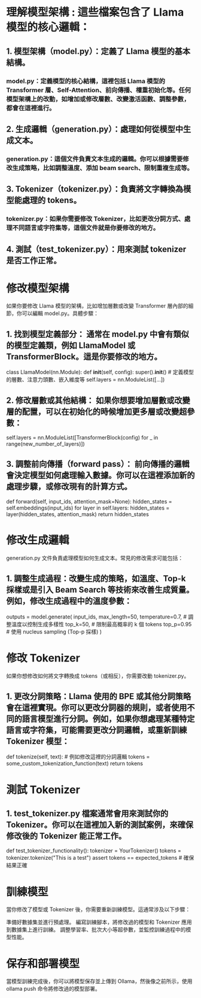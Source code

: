 # 理解模型架構 : 這些檔案包含了 Llama 模型的核心邏輯：

## 1. 模型架構（model.py）：定義了 Llama 模型的基本結構。
### model.py：定義模型的核心結構，這裡包括 Llama 模型的 Transformer 層、Self-Attention、前向傳播、權重初始化等。任何模型架構上的改動，如增加或修改層數、改變激活函數、調整參數，都會在這裡進行。
## 2. 生成邏輯（generation.py）：處理如何從模型中生成文本。
### generation.py：這個文件負責文本生成的邏輯。你可以根據需要修改生成策略，比如調整溫度、添加 beam search、限制重複生成等。
## 3. Tokenizer（tokenizer.py）：負責將文字轉換為模型能處理的 tokens。
### tokenizer.py：如果你需要修改 Tokenizer，比如更改分詞方式、處理不同語言或字符集等，這個文件就是你要修改的地方。
## 4. 測試（test_tokenizer.py）：用來測試 tokenizer 是否工作正常。

# 修改模型架構
如果你要修改 Llama 模型的架構，比如增加層數或改變 Transformer 層內部的細節，你可以編輯 model.py。具體步驟：

## 1. 找到模型定義部分： 通常在 model.py 中會有類似的模型定義類，例如 LlamaModel 或 TransformerBlock。這是你要修改的地方。
class LlamaModel(nn.Module):
    def __init__(self, config):
        super().__init__()
        # 定義模型的層數、注意力頭數、嵌入維度等
        self.layers = nn.ModuleList([...])
## 2. 修改層數或其他結構： 如果你想要增加層數或改變層的配置，可以在初始化的時候增加更多層或改變超參數：
self.layers = nn.ModuleList([TransformerBlock(config) for _ in range(new_number_of_layers)])
## 3. 調整前向傳播（forward pass）： 前向傳播的邏輯會決定模型如何處理輸入數據。你可以在這裡添加新的處理步驟，或修改現有的計算方式。
def forward(self, input_ids, attention_mask=None):
    hidden_states = self.embeddings(input_ids)
    for layer in self.layers:
        hidden_states = layer(hidden_states, attention_mask)
    return hidden_states
# 修改生成邏輯
generation.py 文件負責處理模型如何生成文本。常見的修改需求可能包括：

## 1. 調整生成過程：改變生成的策略，如溫度、Top-k 採樣或是引入 Beam Search 等技術來改善生成質量。例如，修改生成過程中的溫度參數：
outputs = model.generate(
    input_ids,
    max_length=50,
    temperature=0.7,  # 調整溫度以控制生成多樣性
    top_k=50,         # 限制最高概率的 k 個 tokens
    top_p=0.95        # 使用 nucleus sampling (Top-p 採樣)
)

# 修改 Tokenizer
如果你想修改如何將文字轉換成 tokens（或相反），你需要改動 tokenizer.py。
## 1. 更改分詞策略：Llama 使用的 BPE 或其他分詞策略會在這裡實現。你可以更改分詞器的規則，或者使用不同的語言模型進行分詞。例如，如果你想處理某種特定語言或字符集，可能需要更改分詞邏輯，或重新訓練 Tokenizer 模型：
def tokenize(self, text):
    # 例如修改這裡的分詞邏輯
    tokens = some_custom_tokenization_function(text)
    return tokens

# 測試 Tokenizer
## 1. test_tokenizer.py 檔案通常會用來測試你的 Tokenizer。你可以在這裡加入新的測試案例，來確保修改後的 Tokenizer 能正常工作。
def test_tokenizer_functionality():
    tokenizer = YourTokenizer()
    tokens = tokenizer.tokenize("This is a test")
    assert tokens == expected_tokens  # 確保結果正確

# 訓練模型
當你修改了模型或 Tokenizer 後，你需要重新訓練模型。這通常涉及以下步驟：

準備好數據集並進行預處理。
編寫訓練腳本，將修改過的模型和 Tokenizer 應用到數據集上進行訓練。
調整學習率、批次大小等超參數，並監控訓練過程中的模型性能。

# 保存和部署模型
當模型訓練完成後，你可以將模型保存並上傳到 Ollama，然後像之前所示，使用 ollama push 命令將修改過的模型部署。


